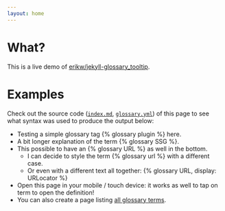 ```yaml
---
layout: home
---
```


# What?
This is a live demo of [erikw/jekyll-glossary_tooltip](https://github.com/erikw/jekyll-glossary_tooltip).

# Examples
Check out the source code ([`index.md`](https://github.com/erikw/jekyll-glossary_tooltip/blob/gh-pages-source/index.md?plain=1#L11-L16), [`glossary.yml`](https://github.com/erikw/jekyll-glossary_tooltip/blob/gh-pages-source/_data/glossary.yml)) of this page to see what syntax was used to produce the output below:

* Testing a simple glossary tag {% glossary plugin %} here.
* A bit longer explanation of the term  {% glossary SSG %}.
* This possible to have an {% glossary URL %} as well in the bottom.
  * I can decide to style the term {% glossary url %} with a different case.
  * Or even with a different text all together: {% glossary URL, display: URLocator %}
* Open this page in your mobile / touch device: it works as well to tap on term to open the definition!
* You can also create a page listing [all glossary terms](glossary.html).